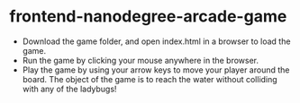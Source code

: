 # frontend-nanodegree-arcade-game
* Download the game folder, and open index.html in a browser to load the game.   
* Run the game by clicking your mouse anywhere in the browser.  
* Play the game by using your arrow keys to move your player around the board. The object of the game is to reach the water  without colliding with any of the ladybugs!    
